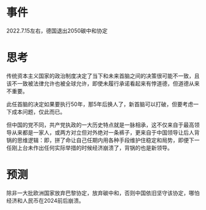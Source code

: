 # 事件

2022.7.15左右，德国退出2050碳中和协定



# 思考

传统资本主义国家的政治制度决定了当下和未来首脑之间的决策很可能不一致，且该不一致被法律允许也被全球允许，即使未履行承诺看起来有悖道德，但道德从来不重要。

此任首脑的决定如果要执行50年，那5年后换人了，新首脑可以打破，但要考虑一下成本问题，仅此而已。

但中国的党不同，共产党执政的一大历史特点就是一脉相承，这不仅来自于最高领导从来都是一家人，或两方对立但对外绝对一条裤子，更来自于中国领导让后人背锅的思维逻辑：即，拼了命让自己任期内用各种手段维护住稳定和局势，即便下一任刚上台未作出任何实际举措的时候经济崩溃了，背锅的也是新领导。



# 预测

除非一大批欧洲国家放弃巴黎协定，放弃碳中和，否则中国依旧坚守该协定，哪怕经济和人民币在2024前后崩溃。